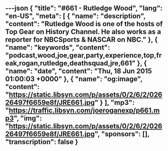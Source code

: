 ---json
{
  "title": "#661 - Rutledge Wood",
  "lang": "en-US",
  "meta": [
    {
      "name": "description",
      "content": "Rutledge Wood is one of the hosts of Top Gear on History Channel. He also works as a reporter for NBCSports & NASCAR on NBC."
    },
    {
      "name": "keywords",
      "content": "podcast,wood,joe,gear,party,experience,top,freak,rogan,rutledge,deathsquad,jre,661"
    },
    {
      "name": "date",
      "content": "Thu, 18 Jun 2015 01:00:03 +0000"
    },
    {
      "name": "og:image",
      "content": "https://static.libsyn.com/p/assets/0/2/6/2/02626497f6659e8f/JRE661.jpg"
    }
  ],
  "mp3": "https://traffic.libsyn.com/joeroganexp/p661.mp3",
  "img": "https://static.libsyn.com/p/assets/0/2/6/2/02626497f6659e8f/JRE661.jpg",
  "sponsors": [],
  "transcription": false
}
---
<episode-header />

<timemark seconds="0" />

<transcribe-call-to-action />

<episode-footer />